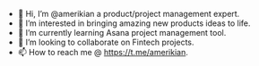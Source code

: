 - 👋 Hi, I’m @amerikian a product/project management expert. 
- 👀 I’m interested in bringing amazing new products ideas to life. 
- 🌱 I’m currently learning Asana project management tool. 
- 💞️ I’m looking to collaborate on Fintech projects. 
- 📫 How to reach me @ https://t.me/amerikian. 

<!---
amerikian/amerikian is a ✨ special ✨ repository because its `README.md` (this file) appears on your GitHub profile.
You can click the Preview link to take a look at your changes.
--->
